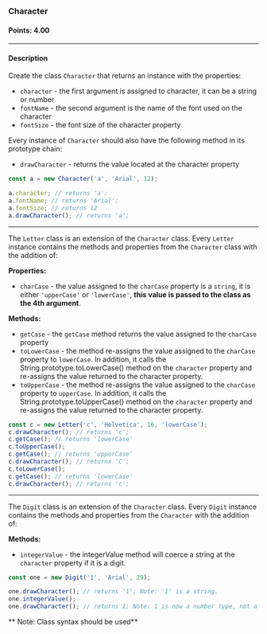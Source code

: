 ### Character

#### Points: 4.00

<hr>

#### Description

Create the class `Character` that returns an instance with the properties:

- `character` - the first argument is assigned to character, it can be a string or number
- `fontName` - the second argument is the name of the font used on the character
- `fontSize` - the font size of the character property

Every instance of `Character` should also have the following method in its prototype chain:

- `drawCharacter` - returns the value located at the character property

```js
const a = new Character('a', 'Arial', 12);

a.character; // returns 'a';
a.fontName; // returns 'Arial';
a.fontSize; // returns 12
a.drawCharacter(); // returns 'a';
```

<hr>

The `Letter` class is an extension of the `Character` class. Every `Letter` instance contains the methods and properties from the `Character` class with the addition of:

**Properties:**

- `charCase` - the value assigned to the `charCase` property is a `string`, it is either `'upperCase'` or `'lowerCase'`, **this value is passed to the class as the 4th argument**.

**Methods:**

- `getCase` - the `getCase` method returns the value assigned to the `charCase` property
- `toLowerCase` - the method re-assigns the value assigned to the `charCase` property to `lowerCase`. In addition, it calls the String.prototype.toLowerCase() method on the `character` property and re-assigns the value returned to the character property.
- `toUpperCase` - the method re-assigns the value assigned to the `charCase` property to `upperCase`. In addition, it calls the String.prototype.toUpperCase() method on the `character` property and re-assigns the value returned to the character property.

```js
const c = new Letter('c', 'Helvetica', 16, 'lowerCase');
c.drawCharacter(); // returns 'c';
c.getCase(); // returns 'lowerCase'
c.toUpperCase();
c.getCase(); // returns 'upperCase'
c.drawCharacter(); // returns 'C';
c.toLowerCase();
c.getCase(); // returns 'lowerCase'
c.drawCharacter(); // returns 'c';
```

<hr>

The `Digit` class is an extension of the `Character` class. Every `Digit` instance contains the methods and properties from the `Character` with the addition of:

**Methods:**

- `integerValue` - the integerValue method will coerce a string at the `character` property if it is a digit.

```js
const one = new Digit('1', 'Arial', 29);

one.drawCharacter(); // returns '1'; Note: '1' is a string.
one.integerValue();
one.drawCharacter(); // returns 1; Note: 1 is now a number type, not a string.
```

** Note: Class syntax should be used**
